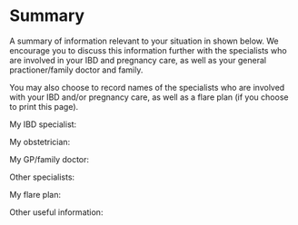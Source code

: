 # Summary
A summary of information relevant to your situation in shown below. We encourage you to discuss this information further with the specialists who are involved in your IBD and pregnancy care, as well as your general practioner/family doctor and family.

You may also choose to record names of the specialists who are involved with your IBD and/or pregnancy care, as well as a flare plan (if you choose to print this page).

My IBD specialist:

My obstetrician:

My GP/family doctor:

Other specialists:

My flare plan:









Other useful information:

<!-- <h1>Summary:<br /> pregnancy, crohns disease, perianal</h1>

**Overall**

Notes about pregnancy in remission & when active.

<br />**Inheritance**

Some copy that describes what it means for the disease to be active and
how that is understood and discovered. A [term, or something to be defined](definedTerm)
would be clickable and prompt the dialogue box on the right.

<br />**Surgery & Specifics**

Some copy that describes what it means for the disease to be active and
how that is understood and discovered. A [term, or something to be defined](definedTerm)
would be clickable and prompt the dialogue box on the right.

<br />**Delivery**

Some copy that describes what it means for the disease to be active and
how that is understood and discovered. A [term, or something to be defined](definedTerm)
would be clickable and prompt the dialogue box on the right.

<br />**Breastfeeding**

Some copy that describes what it means for the disease to be active and
how that is understood and discovered. A [term, or something to be defined](definedTerm)
would be clickable and prompt the dialogue box on the right.

<h5>Information last updated November 1, 2018.</h5> -->
